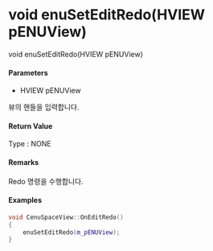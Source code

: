 # void enuSetEditRedo\(HVIEW pENUView\)

void enuSetEditRedo\(HVIEW pENUView\)

#### Parameters

* HVIEW pENUView

뷰의 핸들을 입력합니다.

#### Return Value

Type : NONE

#### Remarks

Redo 명령을 수행합니다. 

#### Examples

```cpp
void CenuSpaceView::OnEditRedo()
{
	enuSetEditRedo(m_pENUView);
}
```



